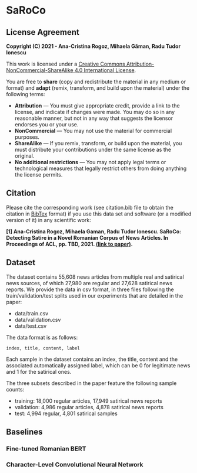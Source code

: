 # SaRoCo

## License Agreement

**Copyright (C) 2021 - Ana-Cristina Rogoz, Mihaela Găman, Radu Tudor Ionescu**

This work is licensed under a [Creative Commons Attribution-NonCommercial-ShareAlike 4.0 International License](https://creativecommons.org/licenses/by-nc-sa/4.0/). 

You are free to **share** (copy and redistribute the material in any medium or format) and **adapt** (remix, transform, and build upon the material) under the following terms:
- **Attribution** — You must give appropriate credit, provide a link to the license, and indicate if changes were made. You may do so in any reasonable manner, but not in any way that suggests the licensor endorses you or your use.
- **NonCommercial** — You may not use the material for commercial purposes.
- **ShareAlike** — If you remix, transform, or build upon the material, you must distribute your contributions under the same license as the original.
- **No additional restrictions** — You may not apply legal terms or technological measures that legally restrict others from doing anything the license permits.

## Citation

Please cite the corresponding work (see citation.bib file to obtain the citation in [BibTex](citation.bib) format) if you use this data set and software (or a modified version of it) in any scientific work:

**[1] Ana-Cristina Rogoz, Mihaela Gaman, Radu Tudor Ionescu. SaRoCo: Detecting Satire in a Novel Romanian Corpus of News Articles. In Proceedings of ACL, pp. TBD, 2021. [(link to paper)](https://TBD).**

## Dataset

The dataset contains 55,608 news articles from multiple real and satirical news sources, of which 27,980 are regular and 27,628 satirical news reports. We provide the data in csv format, in three files following the train/validation/test splits used in our experiments that are detailed in the paper:
- data/train.csv
- data/validation.csv
- data/test.csv
 
The data format is as follows:

```
index, title, content, label
```
  
Each sample in the dataset contains an index, the title, content and the associated automatically assigned label, which can be 0 for legitimate news and 1 for the satirical ones.

The three subsets described in the paper feature the following sample counts:
- training: 18,000 regular articles, 17,949 satirical news reports
- validation: 4,986 regular articles, 4,878 satirical news reports
- test: 4,994 regular, 4,801 satirical samples

## Baselines

### Fine-tuned Romanian BERT

### Character-Level Convolutional Neural Network

